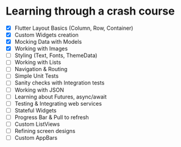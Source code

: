 # Learning through a crash course

 - [x] Flutter Layout Basics (Column, Row, Container)
 - [x] Custom Widgets creation
 - [x] Mocking Data with Models
 - [x] Working with Images
 - [ ] Styling (Text, Fonts, ThemeData)
 - [ ] Working with Lists
 - [ ] Navigation & Routing
 - [ ] Simple Unit Tests
 - [ ] Sanity checks with Integration tests
 - [ ] Working with JSON
 - [ ] Learning about Futures, async/await
 - [ ] Testing & Integrating web services
 - [ ] Stateful Widgets
 - [ ] Progress Bar & Pull to refresh
 - [ ] Custom ListViews
 - [ ] Refining screen designs
 - [ ] Custom AppBars
